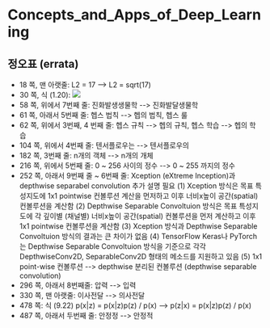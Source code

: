 # Concepts_and_Apps_of_Deep_Learning
## 정오표 (errata)
* 18 쪽, 맨 아랫줄: L2 = 17 --> L2 = sqrt(17) 
* 30 쪽, 식 (1.20): <img src="https://render.githubusercontent.com/render/math?math={\left ( y^{k}-w_{1}^{k}x_{1}^{k} %2B w_{2}^{k}x_{2}^{k} %2B ...w_{n}^{k}x_{n}^{k} \right )}^{2} \rightarrow {\left ( y^{k}- \left ( w_{1}^{k}x_{1}^{k} %2B w_{2}^{k}x_{2}^{k} %2B ...w_{n}^{k}x_{n}^{k} \right ) \right )}^{2}">
* 58 쪽, 위에서 7번째 줄: 진화발생생물학 --> 진화발달생물학
* 61 쪽, 아래서 5번째 줄: 헵스 법칙 --> 헵의 법칙, 헵스 룰
* 62 쪽, 위에서 3번째, 4 번째 줄: 헵스 규칙 --> 헵의 규칙, 헵스 학습 --> 헵의 학습
* 104 쪽, 위에서 4번째 줄: 텐서플로우는 --> 텐서플로우의
* 182 쪽, 3번째 줄: n개의 객체 --> n개의 개체
* 216 쪽, 위에서 5번째 줄: 0 ~ 256 사이의 정수 --> 0 ~ 255 까지의 정수
* 252 쪽, 아래서 9번째 줄 ~ 6번째 줄: Xception (eXtreme Inception)과 depthwise separabel convolution 추가 설명 필요
  (1) Xception 방식은 목표 특성지도에 1x1 pointwise 컨볼루션 계산을 먼저하고 이후 너비x높이 공간(spatial) 컨볼루션을 계산함 
  (2) Depthwise Separable Convoltuion 방식은 목표 특성지도에 각 깊이별 (채널별) 너비x높이 공간(spatial) 컨볼루션을 먼저 계산하고 이후 1x1 pointwise 컨볼루션을 계산함
  (3) Xception 방식과 Depthwise Separable Convoltuion 방식의 결과는 큰 차이가 없음
  (4) TensorFlow Keras나 PyTorch는 Depthwise Separable Convoltuion 방식을 기준으로 각각 DepthwiseConv2D, SeparableConv2D 형태의 메소드를 지원하고 있음
  (5) 1x1 point-wise 컨볼루션 --> depthwise 분리된 컨볼루션 (depthwise separable convolution) 
* 296 쪽, 아래서 8번째줄: 압력 --> 입력  
* 330 쪽, 맨 아랫줄: 이사전달 --> 의사전달
* 478 쪽: 식 (9.22) p(x|z) = p(x|z)p(z) / p(x) --> p(z|x) = p(x|z)p(z) / p(x)
* 487 쪽, 아래서 두번째 줄: 안정정 --> 안정적
